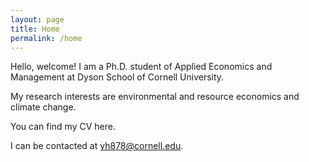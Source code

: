 ```yaml
---
layout: page
title: Home
permalink: /home
---
```


Hello, welcome! I am a Ph.D. student of Applied Economics and Management at Dyson School of Cornell University.

My research interests are environmental and resource economics and climate change.

You can find my CV here.

I can be contacted at yh878@cornell.edu.
